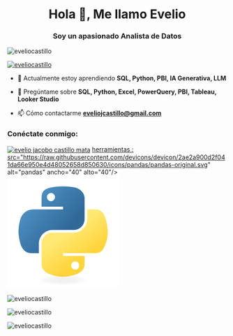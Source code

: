 <h1 align="center">Hola 👋, Me llamo Evelio</h1>
<h3 align="center">Soy un apasionado Analista de Datos</h3>

<p align="left"> <img src="https://komarev.com/ghpvc/?username=eveliocastillo&label=Profile%20views&color=0e75b6&style=flat" alt="eveliocastillo" /> </p>

<p align="left"> <a href="https://github.com/ryo-ma/github-profile-trophy"><img src="https://github-profile-trophy.vercel.app/?username=eveliocastillo" alt="eveliocastillo" /></a> </p>

- 🌱 Actualmente estoy aprendiendo **SQL, Python, PBI, IA Generativa, LLM**

- 💬 Pregúntame sobre **SQL, Python, Excel, PowerQuery, PBI, Tableau, Looker Studio**

- 📫 Cómo contactarme **eveliojcastillo@gmail.com**

<h3 align="left">Conéctate conmigo:</h3>
<p align="left">
<a href="https://linkedin.com/in/evelio jacobo castillo mata" target="blank"><img align="center" src="https://raw.githubusercontent.com/rahuldkjain/github-profile-readme-generator/master/src/images/icons/Social/linked-in-alt.svg" alt="evelio jacobo castillo mata" height="30" width="40" /></a>
<a href="https://instagram.com/eveliocastillo" target="blank"><img align="center"
Lenguajes y

herramientas :
src="https://raw.githubusercontent.com/devicons/devicon/2ae2a900d2f041da66e950e4d48052658d850630/icons/pandas/pandas-original.svg" alt="pandas" ancho="40" alto="40"/> </a> <a href="https://www.python.org" target="_blank" rel="noreferrer"> <img src="https://raw.githubusercontent.com/devicons/devicon/master/icons/python/python-original.SVG" alt="Python" ancho="40" alto="40"/> </a> </p>

<p><img align="izquierda" src="https://github-readme-stats.vercel.app/api/top-langs?username=eveliocastillo&show_icons=true&locale=es&layout=compact" alt="eveliocastillo" /></p>

<p> <img align="centro" src="https://github-readme-stats.vercel.app/api?username=eveliocastillo&show_icons=true&locale=es" alt="eveliocastillo" /></p>

<p><img align="centro" src="https://github-readme-streak-stats.herokuapp.com/?user=eveliocastillo&" alt="eveliocastillo" /></p>
